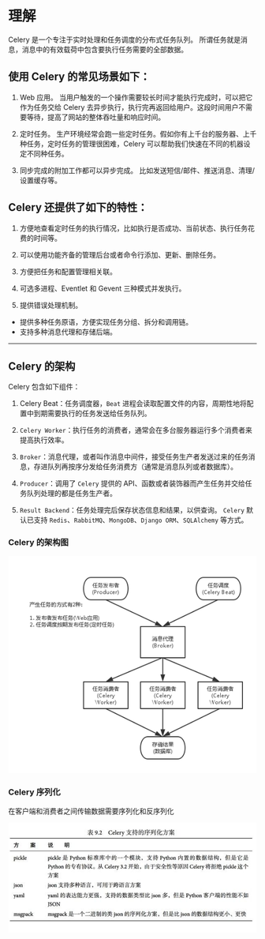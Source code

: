 # 理解

Celery 是一个专注于实时处理和任务调度的分布式任务队列。
所谓任务就是消息，消息中的有效载荷中包含要执行任务需要的全部数据。

## 使用 Celery 的常见场景如下：

1. Web 应用。
   当用户触发的一个操作需要较长时间才能执行完成时，可以把它作为任务交给 Celery 去异步执行，执行完再返回给用户。这段时间用户不需要等待，提高了网站的整体吞吐量和响应时间。

2. 定时任务。
   生产环境经常会跑一些定时任务。假如你有上千台的服务器、上千种任务，定时任务的管理很困难，Celery 可以帮助我们快速在不同的机器设定不同种任务。

3. 同步完成的附加工作都可以异步完成。
   比如发送短信/邮件、推送消息、清理/设置缓存等。

## Celery 还提供了如下的特性：

1. 方便地查看定时任务的执行情况，比如执行是否成功、当前状态、执行任务花费的时间等。

2. 可以使用功能齐备的管理后台或者命令行添加、更新、删除任务。

3. 方便把任务和配置管理相关联。

4. 可选多进程、Eventlet 和 Gevent 三种模式并发执行。

5. 提供错误处理机制。

- 提供多种任务原语，方便实现任务分组、拆分和调用链。
- 支持多种消息代理和存储后端。

---

## Celery 的架构

Celery 包含如下组件：

1. Celery Beat：任务调度器，`Beat` 进程会读取配置文件的内容，周期性地将配置中到期需要执行的任务发送给任务队列。

2. `Celery Worker`：执行任务的消费者，通常会在多台服务器运行多个消费者来提高执行效率。

3. `Broker`：消息代理，或者叫作消息中间件，接受任务生产者发送过来的任务消息，存进队列再按序分发给任务消费方（通常是消息队列或者数据库）。

4. `Producer`：调用了 `Celery` 提供的 API、函数或者装饰器而产生任务并交给任务队列处理的都是任务生产者。

5. `Result Backend`：任务处理完后保存状态信息和结果，以供查询。
   `Celery` 默认已支持 `Redis`、`RabbitMQ`、`MongoDB`、`Django ORM`、`SQLAlchemy` 等方式。

### Celery 的架构图

![Framework](./Framework.png)

### Celery 序列化

在客户端和消费者之间传输数据需要序列化和反序列化

![序列化](./序列化.jpg)
